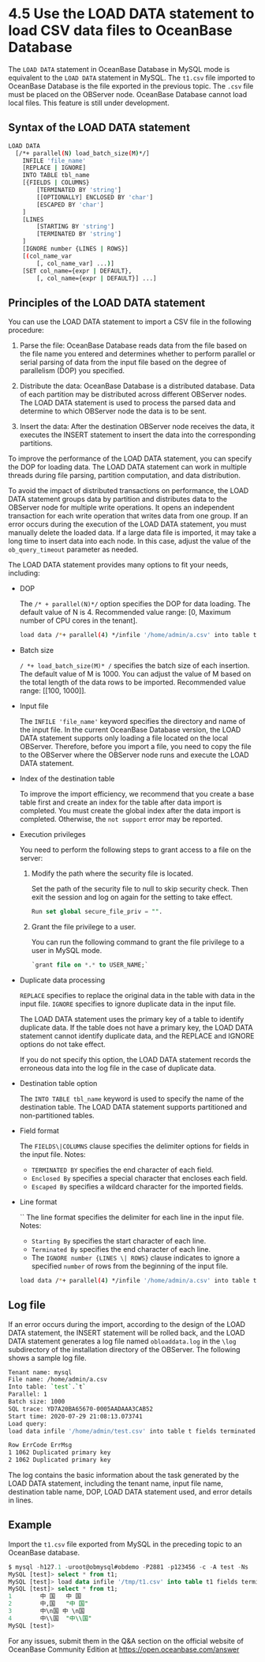 # 4.5 Use the LOAD DATA statement to load CSV data files to OceanBase Database

The `LOAD DATA` statement in OceanBase Database in MySQL mode is equivalent to the `LOAD DATA` statement in MySQL. The `t1.csv` file imported to OceanBase Database is the file exported in the previous topic. The `.csv` file must be placed on the OBServer node. OceanBase Database cannot load local files. This feature is still under development.

## Syntax of the LOAD DATA statement

```bash
LOAD DATA
  [/*+ parallel(N) load_batch_size(M)*/]
    INFILE 'file_name'
    [REPLACE | IGNORE]
    INTO TABLE tbl_name
    [{FIELDS | COLUMNS}
        [TERMINATED BY 'string']
        [[OPTIONALLY] ENCLOSED BY 'char']
        [ESCAPED BY 'char']
    ]
    [LINES
        [STARTING BY 'string']
        [TERMINATED BY 'string']
    ]
    [IGNORE number {LINES | ROWS}]
    [(col_name_var
        [, col_name_var] ...)]
    [SET col_name={expr | DEFAULT},
        [, col_name={expr | DEFAULT}] ...]
```

## Principles of the LOAD DATA statement

You can use the LOAD DATA statement to import a CSV file in the following procedure:

1. Parse the file: OceanBase Database reads data from the file based on the file name you entered and determines whether to perform parallel or serial parsing of data from the input file based on the degree of parallelism (DOP) you specified.

2. Distribute the data: OceanBase Database is a distributed database. Data of each partition may be distributed across different OBServer nodes. The LOAD DATA statement is used to process the parsed data and determine to which OBServer node the data is to be sent.

3. Insert the data: After the destination OBServer node receives the data, it executes the INSERT statement to insert the data into the corresponding partitions.

To improve the performance of the LOAD DATA statement, you can specify the DOP for loading data. The LOAD DATA statement can work in multiple threads during file parsing, partition computation, and data distribution.

To avoid the impact of distributed transactions on performance, the LOAD DATA statement groups data by partition and distributes data to the OBServer node for multiple write operations. It opens an independent transaction for each write operation that writes data from one group. If an error occurs during the execution of the LOAD DATA statement, you must manually delete the loaded data. If a large data file is imported, it may take a long time to insert data into each node. In this case, adjust the value of the `ob_query_timeout` parameter as needed.

The LOAD DATA statement provides many options to fit your needs, including:

* DOP

   The `/* + parallel(N)*/` option specifies the DOP for data loading. The default value of N is 4. Recommended value range: [0, Maximum number of CPU cores in the tenant].

   ```bash
   load data /*+ parallel(4) */infile '/home/admin/a.csv' into table t
   ```

* Batch size

   `/ *+ load_batch_size(M)* /` specifies the batch size of each insertion. The default value of M is 1000. You can adjust the value of M based on the total length of the data rows to be imported. Recommended value range: [[100, 1000]].

* Input file

   The `INFILE 'file_name'` keyword specifies the directory and name of the input file. In the current OceanBase Database version, the LOAD DATA statement supports only loading a file located on the local OBServer. Therefore, before you import a file, you need to copy the file to the OBServer where the OBServer node runs and execute the LOAD DATA statement.

* Index of the destination table

   To improve the import efficiency, we recommend that you create a base table first and create an index for the table after data import is completed. You must create the global index after the data import is completed. Otherwise, the `not support` error may be reported.

* Execution privileges

   You need to perform the following steps to grant access to a file on the server:  

   1. Modify the path where the security file is located.

      Set the path of the security file to null to skip security check. Then exit the session and log on again for the setting to take effect.

      ```sql
      Run set global secure_file_priv = "".
      ```

   2. Grant the file privilege to a user.

      You can run the following command to grant the file privilege to a user in MySQL mode.

      ```sql
      `grant file on *.* to USER_NAME;`
      ```

* Duplicate data processing

   `REPLACE` specifies to replace the original data in the table with data in the input file. `IGNORE` specifies to ignore duplicate data in the input file.

   The LOAD DATA statement uses the primary key of a table to identify duplicate data. If the table does not have a primary key, the LOAD DATA statement cannot identify duplicate data, and the REPLACE and IGNORE options do not take effect.

   If you do not specify this option, the LOAD DATA statement records the erroneous data into the log file in the case of duplicate data.

* Destination table option

   The `INTO TABLE tbl_name` keyword is used to specify the name of the destination table. The LOAD DATA statement supports partitioned and non-partitioned tables.

* Field format

   The `FIELDS\|COLUMNS` clause specifies the delimiter options for fields in the input file. Notes:
   * `TERMINATED BY` specifies the end character of each field.
   * `Enclosed By` specifies a special character that encloses each field.
   * `Escaped By` specifies a wildcard character for the imported fields.

* Line format

   `` The line format specifies the delimiter for each line in the input file. Notes:
   * `Starting By` specifies the start character of each line.
   * `Terminated By` specifies the end character of each line.
   * The `IGNORE number {LINES \| ROWS}` clause indicates to ignore a specified `number` of rows from the beginning of the input file.

   ```bash
   load data /*+ parallel(4) */infile '/home/admin/a.csv' into table t fields terminated by ',' lines terminated by '\n';
   ```

## Log file

If an error occurs during the import, according to the design of the LOAD DATA statement, the INSERT statement will be rolled back, and the LOAD DATA statement generates a log file named `obloaddata.log` in the `\log` subdirectory of the installation directory of the OBServer. The following shows a sample log file.

```bash
Tenant name: mysql
File name: /home/admin/a.csv
Into table: `test`.`t`
Parallel: 1
Batch size: 1000
SQL trace: YD7A20BA65670-0005AADAAA3CAB52
Start time: 2020-07-29 21:08:13.073741
Load query:
load data infile '/home/admin/test.csv' into table t fields terminated by ',' lines terminated by '\n'

Row ErrCode ErrMsg
1 1062 Duplicated primary key
2 1062 Duplicated primary key
```

The log contains the basic information about the task generated by the LOAD DATA statement, including the tenant name, input file name, destination table name, DOP, LOAD DATA statement used, and error details in lines.  

## Example

Import the `t1.csv` file exported from MySQL in the preceding topic to an OceanBase database.

```sql
$ mysql -h127.1 -uroot@obmysql#obdemo -P2881 -p123456 -c -A test -Ns
MySQL [test]> select * from t1;
MySQL [test]> load data infile '/tmp/t1.csv' into table t1 fields terminated by ',' enclosed by '"' lines terminated by '\n' ;
MySQL [test]> select * from t1;
1        中 国   中 国
2        中,国   "中 国"
3        中\n国 中 \n国
4        中\\国  "中\\国"
MySQL [test]>
```

For any issues, submit them in the Q&A section on the official website of OceanBase Community Edition at <https://open.oceanbase.com/answer>
